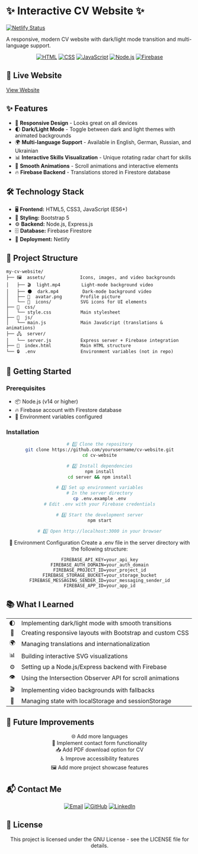 # ✨ Interactive CV Website ✨

[![Netlify Status](https://api.netlify.com/api/v1/badges/8fe0561e-811d-436a-812c-424a1b21f8f4/deploy-status)](https://app.netlify.com/projects/cv-mykhailo-khimich/deploys)

A responsive, modern CV website with dark/light mode transition and multi-language support.

<div align="center">

[![HTML](https://img.shields.io/badge/HTML5-E34F26?style=for-the-badge&logo=html5&logoColor=white)](https://developer.mozilla.org/en-US/docs/Web/HTML)
[![CSS](https://img.shields.io/badge/CSS3-1572B6?style=for-the-badge&logo=css3&logoColor=white)](https://developer.mozilla.org/en-US/docs/Web/CSS)
[![JavaScript](https://img.shields.io/badge/JavaScript-F7DF1E?style=for-the-badge&logo=javascript&logoColor=black)](https://developer.mozilla.org/en-US/docs/Web/JavaScript)
[![Node.js](https://img.shields.io/badge/Node.js-339933?style=for-the-badge&logo=nodedotjs&logoColor=white)](https://nodejs.org/)
[![Firebase](https://img.shields.io/badge/Firebase-FFCA28?style=for-the-badge&logo=firebase&logoColor=black)](https://firebase.google.com/)

</div>

## 🌟 Live Website

[View Website ](https://cv-mykhailo-khimich.netlify.app)

## ✨ Features

- 📱 **Responsive Design** - Looks great on all devices
- 🌓 **Dark/Light Mode** - Toggle between dark and light themes with animated backgrounds
- 🌍 **Multi-language Support** - Available in English, German, Russian, and Ukrainian
- 📊 **Interactive Skills Visualization** - Unique rotating radar chart for skills
- 💫 **Smooth Animations** - Scroll animations and interactive elements
- 🔥 **Firebase Backend** - Translations stored in Firestore database

## 🛠️ Technology Stack

- 🖥️ **Frontend:** HTML5, CSS3, JavaScript (ES6+)
- 🎨 **Styling:** Bootstrap 5
- ⚙️ **Backend:** Node.js, Express.js
- 🗄️ **Database:** Firebase Firestore
- 🚀 **Deployment:** Netlify

## 📁 Project Structure

```text
my-cv-website/
├── 🖼️  assets/             Icons, images, and video backgrounds
│   ├── 🎬  light.mp4        Light-mode background video
│   ├── 🌑  dark.mp4         Dark-mode background video
│   ├── 👤  avatar.png       Profile picture
│   └── 🔣  icons/           SVG icons for UI elements
├── 🎨  css/
│   └── style.css           Main stylesheet
├── 📜  js/
│   └── main.js             Main JavaScript (translations & animations)
├── 🖧  server/
│   └── server.js           Express server + Firebase integration
├── 📄  index.html           Main HTML structure
└── 🔒  .env                 Environment variables (not in repo)
```

## 🚀 Getting Started

### Prerequisites

- 📦 Node.js (v14 or higher)
- 🔥 Firebase account with Firestore database
- 🔐 Environment variables configured

### Installation

<div align="center">
  
```bash
# 1️⃣ Clone the repository
git clone https://github.com/yourusername/cv-website.git
cd cv-website

# 2️⃣ Install dependencies
npm install
cd server && npm install

# 3️⃣ Set up environment variables
# In the server directory
cp .env.example .env
# Edit .env with your Firebase credentials

# 4️⃣ Start the development server
npm start

# 5️⃣ Open http://localhost:3000 in your browser
```

🔧 Environment Configuration
Create a .env file in the server directory with the following structure:

```env
FIREBASE_API_KEY=your_api_key
FIREBASE_AUTH_DOMAIN=your_auth_domain
FIREBASE_PROJECT_ID=your_project_id
FIREBASE_STORAGE_BUCKET=your_storage_bucket
FIREBASE_MESSAGING_SENDER_ID=your_messaging_sender_id
FIREBASE_APP_ID=your_app_id
``` 

</div>

## 📚 What I Learned

<div align="center">
<table>
<tr>
<td align="center">🌓</td>
<td>Implementing dark/light mode with smooth transitions</td>
</tr>
<tr>
<td align="center">📱</td>
<td>Creating responsive layouts with Bootstrap and custom CSS</td>
</tr>
<tr>
<td align="center">🌍</td>
<td>Managing translations and internationalization</td>
</tr>
<tr>
<td align="center">📊</td>
<td>Building interactive SVG visualizations</td>
</tr>
<tr>
<td align="center">⚙️</td>
<td>Setting up a Node.js/Express backend with Firebase</td>
</tr>
<tr>
<td align="center">👁️</td>
<td>Using the Intersection Observer API for scroll animations</td>
</tr>
<tr>
<td align="center">🎬</td>
<td>Implementing video backgrounds with fallbacks</td>
</tr>
<tr>
<td align="center">💾</td>
<td>Managing state with localStorage and sessionStorage</td>
</tr>
</table>
</div>

## 🔮 Future Improvements

<div align="center">

🌐 Add more languages  
📨 Implement contact form functionality  
📥 Add PDF download option for CV  
♿ Improve accessibility features  
🖼️ Add more project showcase features

</div>

## 📬 Contact Me

<div align="center">
  
[![Email](https://img.shields.io/badge/Email-icurafu333%40icloud.com-blue?style=for-the-badge&logo=mail.ru&logoColor=white)](mailto:icurafu333@icloud.com)
[![GitHub](https://img.shields.io/badge/GitHub-1curafu-black?style=for-the-badge&logo=github&logoColor=white)](https://github.com/1curafu)
[![LinkedIn](https://img.shields.io/badge/LinkedIn-Mykhailo_Khimich-0077B5?style=for-the-badge&logo=linkedin&logoColor=white)](https://www.linkedin.com/in/mykhailo-khimich-a73a13265/)

</div>

## 📄 License

<div align="center">
  
This project is licensed under the GNU License - see the LICENSE file for details.

</div>

